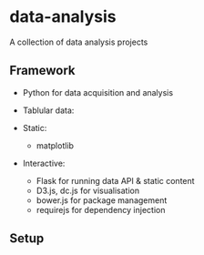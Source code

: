 # data-analysis
A collection of data analysis projects

## Framework

* Python for data acquisition and analysis
* Tablular data:
    
* Static:
    * matplotlib
* Interactive:
    * Flask for running data API & static content
    * D3.js, dc.js for visualisation
    * bower.js for package management
    * requirejs for dependency injection

## Setup


    
    
    
